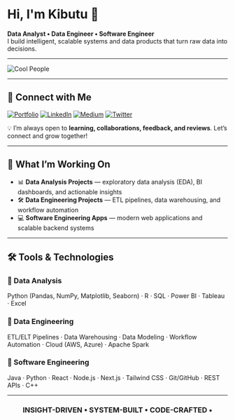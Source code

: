 # Hi, I'm Kibutu 👋

**Data Analyst • Data Engineer • Software Engineer**  
I build intelligent, scalable systems and data products that turn raw data into decisions.

---

![Cool People](https://komarev.com/ghpvc/?username=KibutuJr&label=Profile%20Views&color=0e75b6&style=flat)

---

## 🔗 Connect with Me  

[![Portfolio](https://img.shields.io/badge/Portfolio-000000?style=for-the-badge&logo=About.me&logoColor=white)](https://kibutujr.vercel.app/) [![LinkedIn](https://img.shields.io/badge/LinkedIn-0A66C2?style=for-the-badge&logo=linkedin&logoColor=white)](https://www.linkedin.com/in/fred-kibutu/) [![Medium](https://img.shields.io/badge/Medium-12100E?style=for-the-badge&logo=medium&logoColor=white)](https://medium.com/@codegnerdev) [![Twitter](https://img.shields.io/badge/Twitter(X)-1DA1F2?style=for-the-badge&logo=twitter&logoColor=white)](https://x.com/KibutuJR)  

💡 I’m always open to **learning, collaborations, feedback, and reviews**. Let’s connect and grow together!  

---

## 🌟 What I’m Working On
- 📊 **Data Analysis Projects** — exploratory data analysis (EDA), BI dashboards, and actionable insights  
- 🛠️ **Data Engineering Projects** — ETL pipelines, data warehousing, and workflow automation  
- 💻 **Software Engineering Apps** — modern web applications and scalable backend systems  

---

## 🛠️ Tools & Technologies

### 🔹 Data Analysis  
Python (Pandas, NumPy, Matplotlib, Seaborn) · R · SQL · Power BI · Tableau · Excel  

### 🔹 Data Engineering  
ETL/ELT Pipelines · Data Warehousing · Data Modeling · Workflow Automation · Cloud (AWS, Azure) · Apache Spark  

### 🔹 Software Engineering  
Java · Python · React · Node.js · Next.js · Tailwind CSS · Git/GitHub · REST APIs · C++

---

<div align="center">

###  INSIGHT-DRIVEN • SYSTEM-BUILT • CODE-CRAFTED •  

</div>
